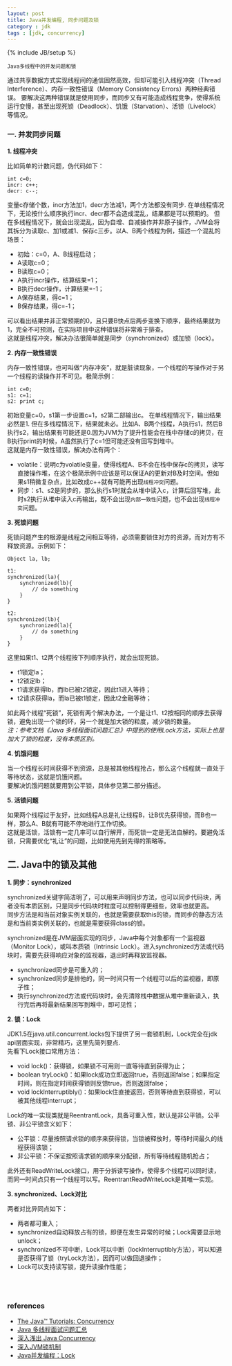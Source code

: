 ```yaml
---
layout: post
title: Java并发编程, 同步问题及锁
category : jdk
tags : [jdk, concurrency]
---
```

{% include JB/setup %}


`Java多线程中的并发问题和锁`  

通过共享数据方式实现线程间的通信固然高效，但却可能引入线程冲突（Thread Interference）、内存一致性错误（Memory Consistency Errors）两种经典错误。
要解决这两种错误就是使用同步，而同步又有可能造成线程竞争，使得系统运行变慢，甚至出现死锁（Deadlock）、饥饿（Starvation）、活锁（Livelock）等情况。


### 一. 并发同步问题  

**1. 线程冲突**  

比如简单的计数问题，伪代码如下：  

	int c=0;
	incr: c++;
	decr: c--;

变量c存储个数，incr方法加1，decr方法减1，两个方法都没有同步.
在单线程情况下，无论按什么顺序执行incr、decr都不会造成混乱，结果都是可以预期的。
但在多线程情况下，就会出现混乱，因为自增、自减操作并非原子操作，JVM会将其拆分为读取c、加1或减1、保存c三步。以A、B两个线程为例，描述一个混乱的场景：  

+ 初始：c=0，A、B线程启动；
+ A读取c=0；
+ B读取c=0；
+ A执行incr操作，结算结果=1；
+ B执行decr操作，计算结果=-1；
+ A保存结果，得c=1；
+ B保存结果，得c=-1；

可以看出结果并非正常预期的0，且只要B快点后两步变换下顺序，最终结果就为1，完全不可预测，在实际项目中这种错误将非常难于排查。  
这就是线程冲突，解决办法很简单就是同步（synchronized）或加锁（lock）。  


**2. 内存一致性错误**  

内存一致性错误，也可叫做“内存冲突”，就是脏读现象，一个线程的写操作对于另一个线程的读操作并不可见。极简示例：  

	int c=0;
	s1: c=1;
	s2: print c;

初始变量c=0，s1第一步设置c=1，s2第二部输出c。
在单线程情况下，输出结果必然是1.
但在多线程情况下，结果就未必。比如A、B两个线程，A执行s1，然后B执行s2，输出结果有可能还是0.因为JVM为了提升性能会在栈中存储c的拷贝，在B执行print的时候，A虽然执行了c=1但可能还没有回写到堆中。  
这就是内存一致性错误，解决办法有两个：  

+ volatile：说明c为volatile变量，使得线程A、B不会在栈中保存c的拷贝，读写直接操作堆，在这个极简示例中应该是可以保证A的更新对B及时空间。但如果s1稍微复杂点，比如改成c++就有可能再出现`线程冲突`问题。
+ 同步：s1、s2是同步的，那么执行s1时就会从堆中读入c，计算后回写堆，此时s2执行从堆中读入c再输出，既不会出现`内部一致性`问题，也不会出现`线程冲突`问题。  


**3. 死锁问题**  

死锁问题产生的根源是线程之间相互等待，必须需要锁住对方的资源，而对方有不释放资源。示例如下：  

	Object la, lb;
	
	t1:
	synchronized(la){
		synchronized(lb){
			// do something
		}
	}
	
	t2:
	synchronized(lb){
		synchronized(la){
			// do something
		}
	}

这里如果t1、t2两个线程按下列顺序执行，就会出现死锁。  

+ t1锁定la；
+ t2锁定lb；
+ t1请求获得lb，而lb已被t2锁定，因此t1进入等待；
+ t2请求获得la，而la已被t1锁定，因此t2金融等待；

如此两个线程“死锁”，死锁有两个解决办法，一个是让t1、t2按相同的顺序去获得锁，避免出现一个锁的环，另一个就是加大锁的粒度，减少锁的数量。  
*注：参考文档《Java 多线程面试问题汇总》中提到的使用Lock方法，实际上也是加大了锁的粒度，没有本质区别。*  


**4. 饥饿问题**  

当一个线程长时间获得不到资源，总是被其他线程抢占，那么这个线程就一直处于等待状态，这就是饥饿问题。  
要解决饥饿问题就要用到公平锁，具体参见第二部分描述。  


**5. 活锁问题**  

如果两个线程过于友好，比如线程A总是礼让线程B，让B优先获得锁，而B也一样，那么A、B就有可能不停地进行工作切换。  
这就是活锁，活锁有一定几率可以自行解开，而死锁一定是无法自解的。要避免活锁，只需要优化“礼让”的问题，比如使用先到先得的策略等。  


## 二. Java中的锁及其他

**1. 同步：synchronized**  

synchronized关键字简洁明了，可以用来声明同步方法，也可以同步代码块，两者没有本质区别，只是同步代码块时粒度可以控制得更细些，效率也就更高。  
同步方法是和当前对象实例关联的，也就是需要获取this的锁，而同步的静态方法是和当前类实例关联的，也就是需要获得class的锁。  

synchronized是在JVM层面实现的同步，Java中每个对象都有一个监视器（Monitor Lock），或叫本质锁（Intrinsic Lock）。进入synchronized方法或代码块时，需要先获得响应对象的监视器，退出时再释放监视器。  

+ synchronized同步是可重入的；
+ synchronized同步是排他的，同一时间只有一个线程可以后的监视器，即原子性；
+ 执行synchronized方法或代码块时，会先清除栈中数据从堆中重新读入，执行完后再将最新结果回写到堆中，即可见性；


**2. 锁：Lock**  

JDK1.5在java.util.concurrent.locks包下提供了另一套锁机制，Lock完全在jdk api层面实现，非常精巧，这里先简列要点.  
先看下Lock接口常用方法：  

+ void lock()：获得锁，如果锁不可用则一直等待直到获得为止；
+ boolean tryLock()：如果lock成功立即返回true，否则返回false；如果指定时间，则在指定时间获得锁则反馈true，否则返回false；
+ void lockInterruptibly()：如果lock住直接返回，否则等待直到获得锁，可以被其他线程interrupt；

Lock的唯一实现类就是ReentrantLock，具备可重入性，默认是非公平锁。公平锁、非公平锁含义如下：  

+ 公平锁：尽量按照请求锁的顺序来获得锁，当锁被释放时，等待时间最久的线程获得该锁；
+ 非公平锁：不保证按照请求锁的顺序来分配锁，所有等待线程随机抢占；

此外还有ReadWriteLock接口，用于分拆读写操作，使得多个线程可以同时读，而同一时间点只有一个线程可以写。ReentrantReadWriteLock是其唯一实现。  


**3. synchronized、Lock对比**  

两者对比异同点如下：  

+ 两者都可重入；
+ synchronized自动释放占有的锁，即便在发生异常的时候；Lock需要显示地unlock；
+ synchronized不可中断，Lock可以中断（lockInterruptibly方法），可以知道是否获得了锁（tryLock方法），因而可以做回退操作；
+ Lock可以支持读写锁，提升读操作性能；

<br /><br />

### references

+ [The Java™ Tutorials: Concurrency](http://docs.oracle.com/javase/tutorial/essential/concurrency/sync.html)
+ [Java 多线程面试问题汇总](http://www.ituring.com.cn/article/111835)
+ [深入浅出 Java Concurrency](http://blog.csdn.net/fg2006/article/details/6397900)
+ [深入JVM锁机制](http://wenku.baidu.com/view/41480552f01dc281e53af090.html)
+ [Java并发编程：Lock](http://www.cnblogs.com/dolphin0520/p/3923167.html)

